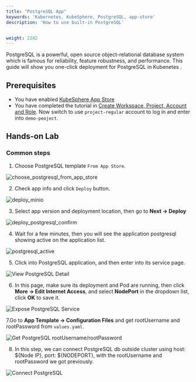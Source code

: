 ```yaml
---
title: "PostgreSQL App"
keywords: 'Kubernetes, KubeSphere, PostgreSQL, app-store'
description: 'How to use built-in PostgreSQL'


weight: 2242
---
```

PostgreSQL is a powerful, open source object-relational database system which is famous for reliability, feature robustness, and performance. This guide will show you one-click deployment for PostgreSQL in Kubenetes .

## Prerequisites

- You have enabled [KubeSphere App Store](../../pluggable-components/app-store)
- You have completed the tutorial in [Create Workspace, Project, Account and Role](../../quick-start/create-workspace-and-project/). Now switch to use `project-regular` account to log in and enter into `demo-peoject`.

## Hands-on Lab

### Common steps

1. Choose PostgreSQL template `From App Store`.

![choose_postgresql_from_app_store](/images/docs/appstore/postgresql/choose_postgresql_from_app_store.png)

2. Check app info and click `Deploy` button.

![deploy_minio](/images/docs/appstore/postgresql/deploy_postgresql.png)

3. Select app version and deployment location, then go to **Next → Deploy**

![deploy_postgresql_confirm](/images/docs/appstore/postgresql/deploy_postgresql_confirm.png)

4. Wait for a few minutes, then you will see the application postgresql showing active on the application list.

![postgresql_active](/images/docs/appstore/postgresql/postgresql_active.png)

5. Click into PostgreSQL application, and then enter into its service page.

![View PostgreSQL Detail](/images/docs/appstore/postgresql/view_postgresql_service.png)

6. In this page, make sure its deployment and Pod are running, then click **More → Edit Internet Access**, and select **NodePort** in the dropdown list, click **OK** to save it.

![Expose PostgreSQL Service](/images/docs/appstore/postgresql/expose_postgresql_service.png)

7.Go to **App Template  → Configuration Files** and get rootUsername and rootPassword from `values.yaml`.

![Get PostgreSQL rootUsername/rootPassword](/images/docs/appstore/postgresql/get_postgresql_secret.png)

8. In this step, we can connect PostgreSQL db outside cluster using host: ${Node IP}, port: ${NODEPORT}, with the rootUsername and rootPassword we got previously.

![Connect PostgreSQL](/images/docs/appstore/postgresql/connect_postgresql.png)
